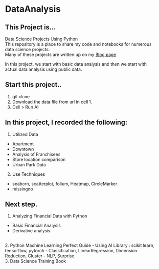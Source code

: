 # DataAnalysis
## This Project is...
Data Science Projects Using Python <br/> 
This repository is a place to share my code and notebooks for numerous data science projects. <br/>
Many of these projects are written up on my [Blog page](https://0ver-grow.tistory.com/)

In this project, we start with basic data analysis and then we start with actual data analysis using public data.

## Start this project..
1. git clone
2. Download the data file from url in cell 1.
3. Cell > Run All

## In this project, I recorded the following: 
1. Utilized Data
- Apartment
- Downtown
- Analysis of Franchisees
- Store location comparison
- Urban Park Data
2. Use Techniques
- seaborn, scatterplot, folium, Heatmap, CircleMarker 
- missingno

## Next step.
1. Analyzing Financial Data with Python
- Basic Financial Analysis
- Derivative analysis
<br/>
2. Python Machine Learning Perfect Guide
- Using AI Library : scikit learn, tensorflow, pytorch
- Classification, LinearRegression, Dimension Reduction, Cluster
- NLP, Surprise
<br/>
3. Data Science Training Book
<br/>
